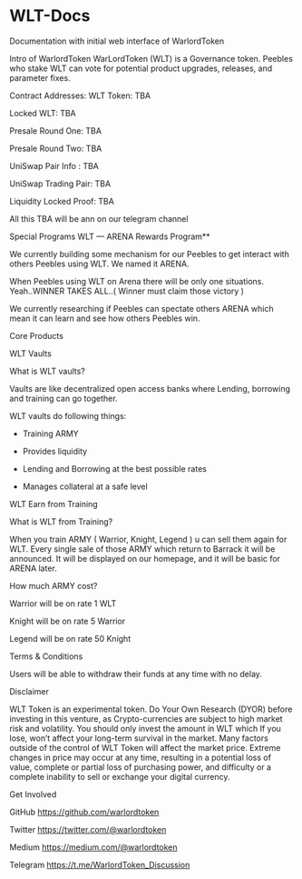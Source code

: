# WLT-Docs
Documentation with initial web interface of WarlordToken 

Intro of WarlordToken
WarLordToken (WLT) is a Governance token. Peebles who stake WLT can vote for potential product upgrades, releases, and parameter fixes.

Contract Addresses:
WLT Token: TBA

Locked WLT: TBA

Presale Round One: TBA

Presale Round Two: TBA

UniSwap Pair Info : TBA

UniSwap Trading Pair: TBA

Liquidity Locked Proof: TBA

All this TBA will be ann on our telegram channel

Special Programs
WLT — ARENA Rewards Program**

We currently building some mechanism for our Peebles to get interact with others Peebles using WLT. We named it ARENA.

When Peebles using WLT on Arena there will be only one situations. Yeah..WINNER TAKES ALL..( Winner must claim those victory )

We currently researching if Peebles can spectate others ARENA which mean it can learn and see how others Peebles win.



Core Products

WLT Vaults

What is WLT vaults?

Vaults are like decentralized open access banks where Lending, borrowing and training can go together.

WLT vaults do following things:

- Training ARMY

- Provides liquidity

- Lending and Borrowing at the best possible rates

- Manages collateral at a safe level


WLT Earn from Training

What is WLT from Training?

When you train ARMY ( Warrior, Knight, Legend ) u can sell them again for WLT. Every single sale of those ARMY which return to Barrack it will be announced.
It will be displayed on our homepage, and it will be basic for ARENA later.


How much ARMY cost?

Warrior will be on rate 1 WLT

Knight will be on rate 5 Warrior

Legend will be on rate 50 Knight


Terms & Conditions

Users will be able to withdraw their funds at any time with no delay.

Disclaimer

WLT Token is an experimental token. Do Your Own Research (DYOR) before investing in this venture, as Crypto-currencies are subject to high market risk and volatility. You should only invest the amount in WLT which If you lose, won’t affect your long-term survival in the market. Many factors outside of the control of WLT Token will affect the market price. Extreme changes in price may occur at any time, resulting in a potential loss of value, complete or partial loss of purchasing power, and difficulty or a complete inability to sell or exchange your digital currency.

Get Involved

GitHub https://github.com/warlordtoken

Twitter https://twitter.com/@warlordtoken

Medium https://medium.com/@warlordtoken

Telegram https://t.me/WarlordToken_Discussion
